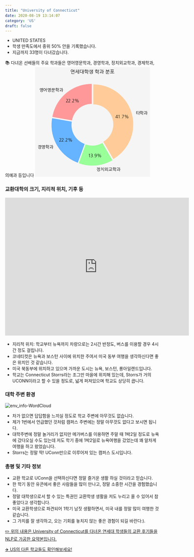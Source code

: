```yaml
---
title: "University of Connecticut"
date: 2020-08-19 13:14:07
category: 'US'
draft: false
---
```



* UNITED STATES
* 학생 만족도에서 중위 50% 안을 기록했습니다.
* 지금까지 33명이 다녀갔습니다. 

📚 다녀온 선배들의 주요 학과들은 영어영문학과, 경영학과, 정치외교학과, 경제학과, 의예과 등입니다
![department-info](../plots/US000200.png)
### 교환대학의 크기, 지리적 위치, 기후 등
<iframe
width="600"
height="450"
frameborder="0" style="border:0"
src="https://www.google.com/maps/embed/v1/place?key=AIzaSyC9e1AME-pVmWC4hBpFdu5S4dKzyepa3HQ&q=University+of+Connecticut&center=41.8077414,-72.25398050000003&zoom=14" allowfullscreen>
</iframe>

* 지리적 위치: 학교부터 뉴욕까지 차량으로는 2시간 반정도, 버스를 이용할 경우 4시간 정도 걸립니다.
* 코네티컷은 뉴욕과 보스턴 사이에 위치한 주여서 미국 동부 여행을 생각하신다면 좋은 위치인 것 같습니다.
* 미국 북동부에 위치하고 있으며 가까운 도시는 뉴욕, 보스턴, 롱아일랜드입니다.
* 학교는 Connecticut Storrs라는 조그만 마을에 위치해 있는데, Storrs가 거의 UCONN이라고 할 수 있을 정도로, 넓게 퍼져있으며 학교도 상당히 큽니다.


### 대학 주변 환경

![env_info-WordCloud](../univ_wordclouds_okt/env_info/US000200_env_info_okt.png)

* 차가 없으면 답답함을 느끼실 정도로 학교 주변에 아무것도 없습니다.
* 제가 1번에서 언급했던 것처럼 캠퍼스 주변에는 정말 아무것도 없다고 보시면 됩니다.
* 대학주변에 정말 놀거리가 없지만 메가버스를 이용하면 주말 때 1박2일 정도로 뉴욕에 갔다오실 수도 있는데 저도 학기 중에 1박2일로 뉴욕여행을 갔었는데 꽤 알차게 여행을 하고 왔었습니다.
* Storrs는 정말 딱! UConn만으로 이루어져 있는 캠퍼스 도시입니다.


### 총평 및 기타 정보 

* 교환 학교로 UConn을 선택하신다면 정말 즐거운 생활 하실 것이라고 믿습니다.
* 한 학기 동안 유콘에서 좋은 사람들을 많이 만나고, 정말 소중한 시간을 경험했습니다.
* 정말 대학생으로서 할 수 있는 특권인 교환학생 생활을 저도 누리고 올 수 있어서 참 좋았다고 생각합니다.
* 미국 교환학생으로 파견되어 1학기 남짓 생활하면서, 미국 내를 정말 많이 여행한 것 같습니다.
* 그 가치를 잘 생각하고, 오는 기회를 놓치지 않는 좋은 경험이 되길 바란다:).


[✏️ 위의 내용은 University of Connecticut를 다녀온 연세대 학생들의 교환 후기들을 NLP로 가공한 요약본입니다.](http://oia.yonsei.ac.kr/partner/expReport.asp?ucode=US000200&bgbn=A)

[✈️ US의 다른 학교들도 확인해보세요!](https://yonsei-exchange.netlify.app/?category=US)
